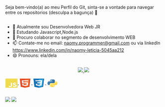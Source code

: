  Seja bem-vindo(a) ao meu Perfil do Git, sinta-se a vontade para navegar entre os repositorios (desculpa a bagunça) 👋

  ##

- 🔭 Atualmente sou Desenvolvedora Web JR
- 🌱 Estudando Javascript,Node.js
- 👯 Procuro colaborar no segmento de desenvolvimento WEB
- 📫 Contate-me no email: naomy.programmer@gmail.com ou via linkedln <https://www.linkedin.com/in/naomy-leticia-5045aa212>
- 😄 Pronouns: ela/dela
  ##
<div align="center">
  <a href="https://github.com/naomysilva">
  <img height="180em" src="https://github-readme-stats.vercel.app/api?username=naomysilva&show_icons=true&theme=dracula&include_all_commits=true&count_private=true"/>
  <img height="180em" src="https://github-readme-stats.vercel.app/api/top-langs/?username=naomysilva&layout=compact&langs_count=7&theme=radical"/>
</div>
<div style="display: inline_block"><br>
  <img align="center" alt="naomy-Js" height="30" width="40" src="https://raw.githubusercontent.com/devicons/devicon/master/icons/javascript/javascript-plain.svg">
  <img align="center" alt="naomy-HTML" height="30" width="40" src="https://raw.githubusercontent.com/devicons/devicon/master/icons/html5/html5-original.svg">
  <img align="center" alt="naomy-CSS" height="30" width="40" src="https://raw.githubusercontent.com/devicons/devicon/master/icons/css3/css3-original.svg">
  <img align="center" alt="naomy-Python" height="30" width="40" src="https://raw.githubusercontent.com/devicons/devicon/master/icons/python/python-original.svg">
  
</div>
  
  ##
  
<div> 



  <a href = "mailto:naomy.programmer@gmail.com" target="_blank"><img src="https://img.shields.io/badge/-Gmail-%23333?style=for-the-badge&logo=gmail&logoColor=white" target="_blank"></a>
  <a href="https://www.linkedin.com/in/naomy-leticia-5045aa212" target="_blank"><img src="https://img.shields.io/badge/-LinkedIn-%230077B5?style=for-the-badge&logo=linkedin&logoColor=white" target="_blank"></a> 
 
 
</div>

